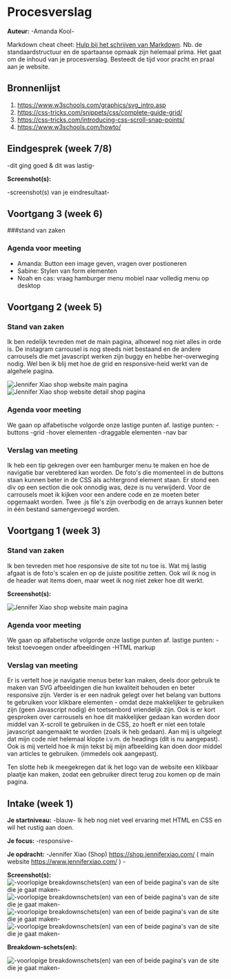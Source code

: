 # Procesverslag
**Auteur:** -Amanda Kool-

Markdown cheat cheet: [Hulp bij het schrijven van Markdown](https://github.com/adam-p/markdown-here/wiki/Markdown-Cheatsheet). Nb. de standaardstructuur en de spartaanse opmaak zijn helemaal prima. Het gaat om de inhoud van je procesverslag. Besteedt de tijd voor pracht en praal aan je website.



## Bronnenlijst
1. https://www.w3schools.com/graphics/svg_intro.asp
2. https://css-tricks.com/snippets/css/complete-guide-grid/
3. https://css-tricks.com/introducing-css-scroll-snap-points/
4. https://www.w3schools.com/howto/



## Eindgesprek (week 7/8)

-dit ging goed & dit was lastig-

**Screenshot(s):**

-screenshot(s) van je eindresultaat-



## Voortgang 3 (week 6)

###stand van zaken

### Agenda voor meeting
- Amanda: Button een image geven, vragen over postioneren
- Sabine: Stylen van form elementen
- Noah en cas: vraag hamburger menu mobiel naar volledig menu op desktop


## Voortgang 2 (week 5)

### Stand van zaken

Ik ben redelijk tevreden met de main pagina, alhoewel nog niet alles in orde is. De instagram carrousel is nog steeds niet bestaand en de andere carrousels die met javascript werken zijn buggy en hebbe her-overweging nodig. Wel ben ik blij met hoe de grid en responsive-heid werkt van de algehele pagina.

![Jennifer Xiao shop website main pagina ](images/voortgang2.png)
![Jennifer Xiao shop website detail shop pagina](images/voortgang22.png)

### Agenda voor meeting

We gaan op alfabetische volgorde onze lastige punten af.
lastige punten:
-buttons
-grid
-hover elementen
-draggable elementen
-nav bar

### Verslag van meeting

Ik heb een tip gekregen over een hamburger menu te maken en hoe de navigatie bar verebtered kan worden. De foto's die momenteel in de buttons staan kunnen beter in de CSS als achtergrond element staan. Er stond een div op een section die ook onnodig was, deze is nu verwijderd.
Voor de carrousels moet ik kijken voor een andere code en ze moeten beter opgemaakt worden. Twee .js file's zijn overbodig en de arrays kunnen beter in één bestand samengevoegd worden.


## Voortgang 1 (week 3)

### Stand van zaken

Ik ben tevreden met hoe responsive de site tot nu toe is. Wat mij lastig afgaat is de foto's scalen en op de juiste posititie zetten.
Ook wil ik nog in de header wat items doen, maar weet ik nog niet zeker hoe dit werkt. 

**Screenshot(s):**

![Jennifer Xiao shop website main pagina](images/week3.png)

### Agenda voor meeting

We gaan op alfabetische volgorde onze lastige punten af.
lastige punten:
-tekst toevoegen onder afbeeldingen
-HTML markup

### Verslag van meeting

Er is vertelt hoe je navigatie menus beter kan maken, deels door gebruik te maken van SVG afbeeldingen die hun kwaliteit behouden en beter responsive zijn. 
Verder is er een nadruk gelegt over het belang van buttons te gebruiken voor klikbare elementen - omdat deze makkelijker te gebruiken zijn (geen Javascript nodig) én toetsenbord vriendelijk zijn.
Ook is er kort gesproken over carrousels en hoe dit makkelijker gedaan kan worden door middel van X-scroll te gebruiken in de CSS, zo hoeft er niet een totale javascript aangemaakt te worden (zoals ik heb gedaan).
Aan mij is uitgelegt dat mijn code niet helemaal klopte i.v.m. de headings (dit is nu aangepast). 
Ook is mij verteld hoe ik mijn tekst bij mijn afbeelding kan doen door middel van articles te gebruiken. (immedels ook aangepast).

Ten slotte heb ik meegekregen dat ik het logo van de website een klikbaar plaatje kan maken, zodat een gebruiker direct terug zou komen op de main pagina.




## Intake (week 1)

**Je startniveau:** -blauw- Ik heb nog niet veel ervaring met HTML en CSS en wil het rustig aan doen.

**Je focus:** -responsive-

**Je opdracht:** -Jennifer Xiao (Shop) https://shop.jenniferxiao.com/ ( main website  https://www.jenniferxiao.com/ ) -

**Screenshot(s):**
![-voorlopige breakdownschets(en) van een of beide pagina's van de site die je gaat maken-](images/foto5.jpg)
![-voorlopige breakdownschets(en) van een of beide pagina's van de site die je gaat maken-](images/foto6.jpg)
![-voorlopige breakdownschets(en) van een of beide pagina's van de site die je gaat maken-](images/foto7.jpg)
![-voorlopige breakdownschets(en) van een of beide pagina's van de site die je gaat maken-](images/foto8.jpg)


**Breakdown-schets(en):**

![-voorlopige breakdownschets(en) van een of beide pagina's van de site die je gaat maken-](images/schermschets.png)
